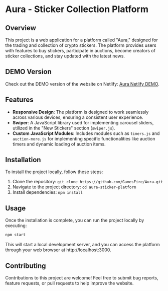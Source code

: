 # Aura - Sticker Collection Platform

## Overview

This project is a web application for a platform called "Aura," designed for the trading and collection of crypto stickers. The platform provides users with features to buy stickers, participate in auctions, become creators of sticker collections, and stay updated with the latest news.

## DEMO Version

Check out the DEMO version of the website on Netlify: [Aura Netlify DEMO](https://bucolic-boba-0cc9d5.netlify.app).

## Features

- **Responsive Design**: The platform is designed to work seamlessly across various devices, ensuring a consistent user experience.
- **Swiper**: A JavaScript library used for implementing carousel sliders, utilized in the "New Stickers" section (`swiper.js`).
- **Custom JavaScript Modules**: Includes modules such as `timers.js` and `auction-more.js` for implementing specific functionalities like auction timers and dynamic loading of auction items.

## Installation

To install the project locally, follow these steps:

1. Clone the repository: `git clone https://github.com/GamesFire/Aura.git`
2. Navigate to the project directory: `cd aura-sticker-platform`
3. Install dependencies: `npm install`

## Usage

Once the installation is complete, you can run the project locally by executing:

```bash
npm start
```

This will start a local development server, and you can access the platform through your web browser at http://localhost:3000.

## Contributing

Contributions to this project are welcome! Feel free to submit bug reports, feature requests, or pull requests to help improve the website.
